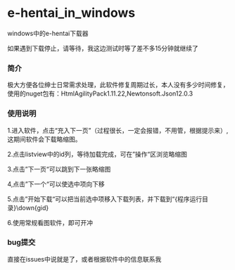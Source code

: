 # e-hentai_in_windows

windows中的e-hentai下载器

如果遇到下载停止，请等待，我这边测试时等了差不多15分钟就继续了

### 简介

极大方便各位绅士日常需求处理，此软件修复周期过长，本人没有多少时间修复，使用的nuget包有：HtmlAgilityPack1.11.22,Newtonsoft.Json12.0.3

### 使用说明

1.进入软件，点击“充入下一页”（过程很长，一定会报错，不用管，根据提示来）,这期间软件会下载略缩图。

2.点击listview中的id列，等待加载完成，可在”操作“区浏览略缩图

3.点击”下一页“可以跳到下一张略缩图

4,点击”下一个“可以使选中项向下移

5.点击”开始下载“可以把当前选中项移入下载列表，并下载到“{程序运行目录}\down\{gid}

6.使用常规看图软件，即可开冲

### bug提交

直接在issues中说就是了，或者根据软件中的信息联系我
